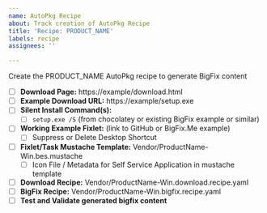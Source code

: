 ```yaml
---
name: AutoPkg Recipe
about: Track creation of AutoPkg Recipe
title: 'Recipe: PRODUCT_NAME'
labels: recipe
assignees: ''

---
```


Create the PRODUCT_NAME AutoPkg recipe to generate BigFix content

- [ ] **Download Page:** https://example/download.html
- [ ] **Example Download URL:** https://example/setup.exe
- [ ] **Silent Install Command(s):**
  - [ ] `setup.exe /S` (from chocolatey or existing BigFix example or similar)
- [ ] **Working Example Fixlet:** (link to GitHub or BigFix.Me example)
  - [ ] Suppress or Delete Desktop Shortcut
- [ ] **Fixlet/Task Mustache Template:** Vendor/ProductName-Win.bes.mustache
  - [ ] Icon File / Metadata for Self Service Application in mustache template
- [ ] **Download Recipe:** Vendor/ProductName-Win.download.recipe.yaml
- [ ] **BigFix Recipe:** Vendor/ProductName-Win.bigfix.recipe.yaml
- [ ] **Test and Validate generated bigfix content**
